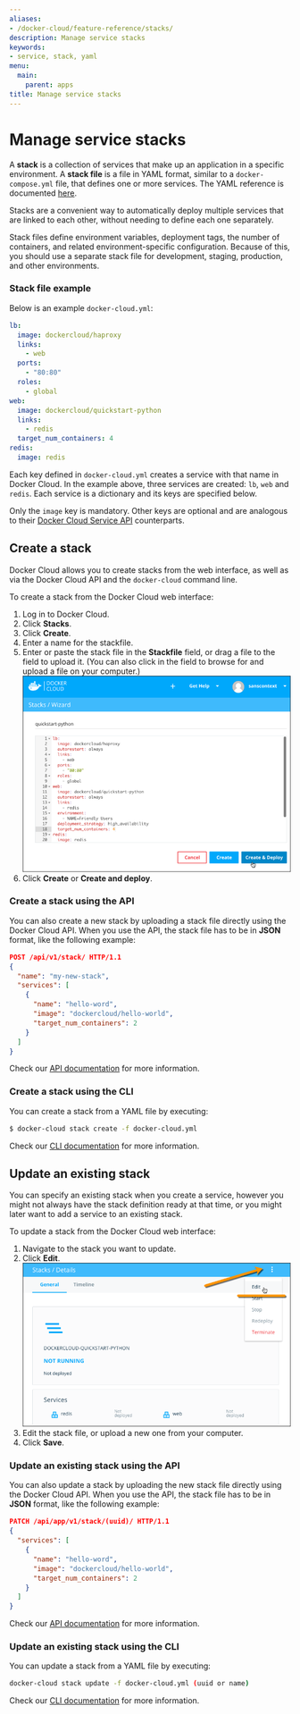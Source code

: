 ```yaml
---
aliases:
- /docker-cloud/feature-reference/stacks/
description: Manage service stacks
keywords:
- service, stack, yaml
menu:
  main:
    parent: apps
title: Manage service stacks
---
```


# Manage service stacks

A **stack** is a collection of services that make up an application in a specific environment. A **stack file** is a file in YAML format, similar to a `docker-compose.yml` file, that defines one or more services. The YAML reference is documented [here](stack-yaml-reference.md).

Stacks are a convenient way to automatically deploy multiple services that are linked to each other, without needing to define each one separately.

Stack files define environment variables, deployment tags, the number of containers, and related environment-specific configuration. Because of this, you should use a separate stack file for development, staging, production, and other environments.

### Stack file example

Below is an example `docker-cloud.yml`:

```yml
lb:
  image: dockercloud/haproxy
  links:
    - web
  ports:
    - "80:80"
  roles:
    - global
web:
  image: dockercloud/quickstart-python
  links:
    - redis
  target_num_containers: 4
redis:
  image: redis
```

Each key defined in `docker-cloud.yml` creates a service with that name in Docker Cloud. In the example above, three services are created: `lb`, `web` and `redis`. Each service is a dictionary and its keys are specified below.

Only the `image` key is mandatory. Other keys are optional and are analogous to their [Docker Cloud Service API](/apidocs/docker-cloud.md#create-a-new-service) counterparts.

## Create a stack

Docker Cloud allows you to create stacks from the web interface, as well as via the Docker Cloud API and the `docker-cloud` command line.

To create a stack from the Docker Cloud web interface:

1. Log in to Docker Cloud.
2. Click **Stacks**.
3. Click **Create**.
4. Enter a name for the stackfile.
5. Enter or paste the stack file in the **Stackfile** field, or drag a file to the field to upload it. (You can also click in the field to browse for and upload a file on your computer.)
    ![](images/stack-create.png)
6. Click **Create** or **Create and deploy**.

### Create a stack using the API

You can also create a new stack by uploading a stack file directly using the Docker Cloud API. When you use the API, the stack file has to be in **JSON** format, like the following example:

```json
POST /api/v1/stack/ HTTP/1.1
{
  "name": "my-new-stack",
  "services": [
    {
      "name": "hello-word",
      "image": "dockercloud/hello-world",
      "target_num_containers": 2
    }
  ]
}
```

Check our [API documentation](/apidocs/docker-cloud.md#stacks) for more information.

### Create a stack using the CLI

You can create a stack from a YAML file by executing:

```bash
$ docker-cloud stack create -f docker-cloud.yml
```

Check our [CLI documentation](/apidocs/docker-cloud.md#stacks) for more information.


## Update an existing stack

You can specify an existing stack when you create a service, however you might not always have the stack definition ready at that time, or you might later want to add a service to an existing stack.

To update a stack from the Docker Cloud web interface:

1. Navigate to the stack you want to update.
2. Click **Edit**.
    ![](images/stack-edit.png)
3. Edit the stack file, or upload a new one from your computer.
4. Click **Save**.

### Update an existing stack using the API

You can also update a stack by uploading the new stack file directly using the Docker Cloud API. When you use the API, the stack file has to be in **JSON** format, like the following example:

```json
PATCH /api/app/v1/stack/(uuid)/ HTTP/1.1
{
  "services": [
    {
      "name": "hello-word",
      "image": "dockercloud/hello-world",
      "target_num_containers": 2
    }
  ]
}
```

Check our [API documentation](/apidocs/docker-cloud.md#stacks) for more information.

### Update an existing stack using the CLI

You can update a stack from a YAML file by executing:

```bash
docker-cloud stack update -f docker-cloud.yml (uuid or name)
```

Check our [CLI documentation](/apidocs/docker-cloud.md#stacks) for more information.
